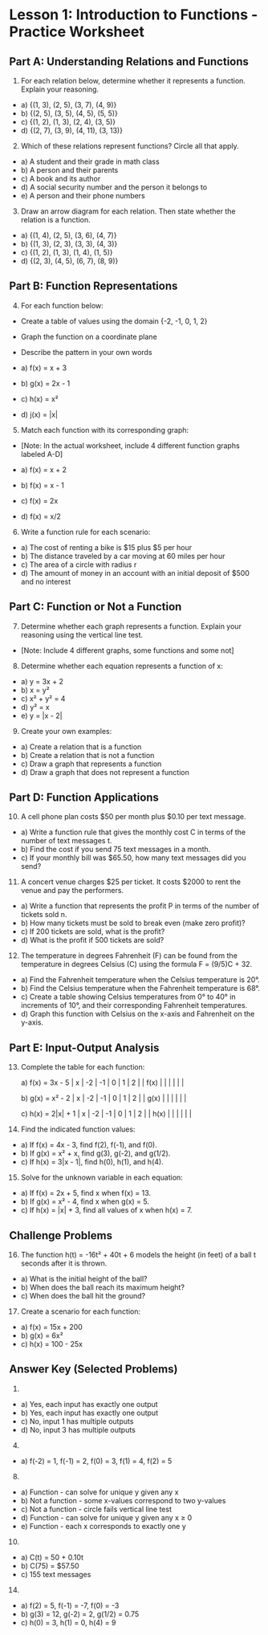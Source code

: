 # Lesson 1: Introduction to Functions - Practice Worksheet

## Part A: Understanding Relations and Functions

1. For each relation below, determine whether it represents a function. Explain your reasoning.

- a) {(1, 3), (2, 5), (3, 7), (4, 9)}
- b) {(2, 5), (3, 5), (4, 5), (5, 5)}
- c) {(1, 2), (1, 3), (2, 4), (3, 5)}
- d) {(2, 7), (3, 9), (4, 11), (3, 13)}

2. Which of these relations represent functions? Circle all that apply.

- a) A student and their grade in math class
- b) A person and their parents
- c) A book and its author
- d) A social security number and the person it belongs to
- e) A person and their phone numbers

3. Draw an arrow diagram for each relation. Then state whether the relation is a function.

- a) {(1, 4), (2, 5), (3, 6), (4, 7)}
- b) {(1, 3), (2, 3), (3, 3), (4, 3)}
- c) {(1, 2), (1, 3), (1, 4), (1, 5)}
- d) {(2, 3), (4, 5), (6, 7), (8, 9)}

## Part B: Function Representations

4. For each function below:

- Create a table of values using the domain {-2, -1, 0, 1, 2}
- Graph the function on a coordinate plane
- Describe the pattern in your own words

- a) f(x) = x + 3
- b) g(x) = 2x - 1
- c) h(x) = x²
- d) j(x) = |x|

5. Match each function with its corresponding graph:

- [Note: In the actual worksheet, include 4 different function graphs labeled A-D]

- a) f(x) = x + 2
- b) f(x) = x - 1
- c) f(x) = 2x
- d) f(x) = x/2

6. Write a function rule for each scenario:

- a) The cost of renting a bike is $15 plus $5 per hour
- b) The distance traveled by a car moving at 60 miles per hour
- c) The area of a circle with radius r
- d) The amount of money in an account with an initial deposit of $500 and no interest

## Part C: Function or Not a Function

7. Determine whether each graph represents a function. Explain your reasoning using the vertical line test.

- [Note: Include 4 different graphs, some functions and some not]

8. Determine whether each equation represents a function of x:

- a) y = 3x + 2
- b) x = y²
- c) x² + y² = 4
- d) y² = x
- e) y = |x - 2|

9. Create your own examples:

- a) Create a relation that is a function
- b) Create a relation that is not a function
- c) Draw a graph that represents a function
- d) Draw a graph that does not represent a function

## Part D: Function Applications

10. A cell phone plan costs $50 per month plus $0.10 per text message.

- a) Write a function rule that gives the monthly cost C in terms of the number of text messages t.
- b) Find the cost if you send 75 text messages in a month.
- c) If your monthly bill was $65.50, how many text messages did you send?

11. A concert venue charges $25 per ticket. It costs $2000 to rent the venue and pay the performers.

- a) Write a function that represents the profit P in terms of the number of tickets sold n.
- b) How many tickets must be sold to break even (make zero profit)?
- c) If 200 tickets are sold, what is the profit?
- d) What is the profit if 500 tickets are sold?

12. The temperature in degrees Fahrenheit (F) can be found from the temperature in degrees Celsius (C) using the formula F = (9/5)C + 32.

- a) Find the Fahrenheit temperature when the Celsius temperature is 20°.
- b) Find the Celsius temperature when the Fahrenheit temperature is 68°.
- c) Create a table showing Celsius temperatures from 0° to 40° in increments of 10°, and their corresponding Fahrenheit temperatures.
- d) Graph this function with Celsius on the x-axis and Fahrenheit on the y-axis.

## Part E: Input-Output Analysis

13. Complete the table for each function:

    a) f(x) = 3x - 5
       | x | -2 | -1 | 0 | 1 | 2 |
       | f(x) | | | | | |

    b) g(x) = x² - 2
       | x | -2 | -1 | 0 | 1 | 2 |
       | g(x) | | | | | |

    c) h(x) = 2|x| + 1
       | x | -2 | -1 | 0 | 1 | 2 |
       | h(x) | | | | | |

14. Find the indicated function values:

- a) If f(x) = 4x - 3, find f(2), f(-1), and f(0).
- b) If g(x) = x² + x, find g(3), g(-2), and g(1/2).
- c) If h(x) = 3|x - 1|, find h(0), h(1), and h(4).

15. Solve for the unknown variable in each equation:

- a) If f(x) = 2x + 5, find x when f(x) = 13.
- b) If g(x) = x² - 4, find x when g(x) = 5.
- c) If h(x) = |x| + 3, find all values of x when h(x) = 7.

## Challenge Problems

16. The function h(t) = -16t² + 40t + 6 models the height (in feet) of a ball t seconds after it is thrown.

- a) What is the initial height of the ball?
- b) When does the ball reach its maximum height?
- c) When does the ball hit the ground?

17. Create a scenario for each function:

- a) f(x) = 15x + 200
- b) g(x) = 6x²
- c) h(x) = 100 - 25x

## Answer Key (Selected Problems)

1. 

- a) Yes, each input has exactly one output
- b) Yes, each input has exactly one output
- c) No, input 1 has multiple outputs
- d) No, input 3 has multiple outputs

4. 

- a) f(-2) = 1, f(-1) = 2, f(0) = 3, f(1) = 4, f(2) = 5

8. 

- a) Function - can solve for unique y given any x
- b) Not a function - some x-values correspond to two y-values
- c) Not a function - circle fails vertical line test
- d) Function - can solve for unique y given any x ≥ 0
- e) Function - each x corresponds to exactly one y

10. 

- a) C(t) = 50 + 0.10t
- b) C(75) = $57.50
- c) 155 text messages

14. 

- a) f(2) = 5, f(-1) = -7, f(0) = -3
- b) g(3) = 12, g(-2) = 2, g(1/2) = 0.75
- c) h(0) = 3, h(1) = 0, h(4) = 9
